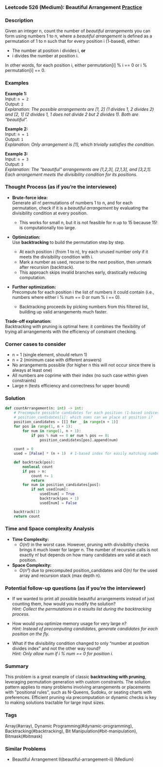 ### Leetcode 526 (Medium): Beautiful Arrangement [Practice](https://leetcode.com/problems/beautiful-arrangement)

### Description  
Given an integer n, count the number of *beautiful arrangements* you can form using numbers 1 to n, where a *beautiful arrangement* is defined as a permutation of 1 to n such that for every position i (1-based), either:
- The number at position i divides i, **or**
- i divides the number at position i.

In other words, for each position i, either permutation[i] % i == 0 or i % permutation[i] == 0.

### Examples  

**Example 1:**  
Input: `n = 2`  
Output: `2`  
*Explanation: The possible arrangements are [1, 2] (1 divides 1, 2 divides 2) and [2, 1] (2 divides 1, 1 does not divide 2 but 2 divides 1). Both are "beautiful".*

**Example 2:**  
Input: `n = 1`  
Output: `1`  
*Explanation: Only arrangement is [1], which trivially satisfies the condition.*

**Example 3:**  
Input: `n = 3`  
Output: `3`  
*Explanation: The "beautiful" arrangements are [1,2,3], [2,1,3], and [3,2,1]. Each arrangement meets the divisibility condition for its positions.*

### Thought Process (as if you’re the interviewee)  

- **Brute-force idea:**  
  Generate all n! permutations of numbers 1 to n, and for each permutation, check if it is a *beautiful arrangement* by evaluating the divisibility condition at every position.
  - This works for small n, but it is not feasible for n up to 15 because 15! is computationally too large.

- **Optimization:**  
  Use **backtracking** to build the permutation step by step.
  - At each position i (from 1 to n), try each unused number only if it meets the divisibility condition with i.
  - Mark a number as used, recurse to the next position, then unmark after recursion (backtrack).
  - This approach skips invalid branches early, drastically reducing computation.

- **Further optimization:**  
  Precompute for each position i the list of numbers it could contain (i.e., numbers where either i % num == 0 or num % i == 0).
  - Backtracking proceeds by picking numbers from this filtered list, building up valid arrangements much faster.

**Trade-off explanation:**  
Backtracking with pruning is optimal here: it combines the flexibility of trying all arrangements with the efficiency of constraint checking.

### Corner cases to consider  
- n = 1 (single element, should return 1)
- n = 2 (minimum case with different answers)
- No arrangements possible (for higher n this will not occur since there is always at least one)
- All numbers are coprime with their index (no such case within given constraints)
- Large n (tests efficiency and correctness for upper bound)

### Solution

```python
def countArrangement(n: int) -> int:
    # Precompute possible candidates for each position (1-based indices)
    # position_candidates[i]: which nums can we place at position i?
    position_candidates = [[] for _ in range(n + 1)]
    for pos in range(1, n + 1):
        for num in range(1, n + 1):
            if pos % num == 0 or num % pos == 0:
                position_candidates[pos].append(num)
    
    count = 0
    used = [False] * (n + 1)  # 1-based index for easily matching numbers

    def backtrack(pos):
        nonlocal count
        if pos > n:
            count += 1
            return
        for num in position_candidates[pos]:
            if not used[num]:
                used[num] = True
                backtrack(pos + 1)
                used[num] = False

    backtrack(1)
    return count
```

### Time and Space complexity Analysis  

- **Time Complexity:**  
  - *O(n!)* in the worst case. However, pruning with divisibility checks brings it much lower for larger n. The number of recursive calls is not exactly n! but depends on how many candidates are valid at each position. 
- **Space Complexity:**  
  - *O(n²)* due to precomputed position_candidates and *O(n)* for the used array and recursion stack (max depth n).

### Potential follow-up questions (as if you’re the interviewer)  

- If we wanted to print all possible beautiful arrangements instead of just counting them, how would you modify the solution?  
  *Hint: Collect the permutations in a results list during the backtracking process.*
  
- How would you optimize memory usage for very large n?  
  *Hint: Instead of precomputing candidates, generate candidates for each position on the fly.*

- What if the divisibility condition changed to only “number at position divides index” and not the other way round?  
  *Hint: Only allow num if i % num == 0 for position i.*

### Summary

This problem is a great example of classic **backtracking with pruning**, leveraging permutation generation with custom constraints. The solution pattern applies to many problems involving arrangements or placements with "positional rules", such as N-Queens, Sudoku, or seating charts with preferences. Efficient pruning via precomputation or dynamic checks is key to making solutions tractable for large input sizes.

### Tags
Array(#array), Dynamic Programming(#dynamic-programming), Backtracking(#backtracking), Bit Manipulation(#bit-manipulation), Bitmask(#bitmask)

### Similar Problems
- Beautiful Arrangement II(beautiful-arrangement-ii) (Medium)